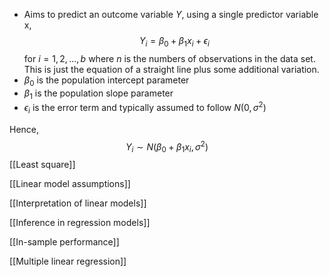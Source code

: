 - Aims to predict an outcome variable $Y$, using a single predictor variable x, $$Y_i = \beta_0 + \beta_1x_i + \epsilon_i$$
for $i = 1,2,...,b$ where $n$ is the numbers of observations in the data set. This is just the equation of a straight line plus some additional variation.
- $\beta_0$ is the population intercept parameter
- $\beta_1$ is the population slope parameter
- $\epsilon_i$ is the error term and typically assumed to follow $N(0, \sigma^2)$

Hence, $$Y_i \sim N(\beta_0 + \beta_1 x_i, \sigma^2)$$
[[Least square]]

[[Linear model assumptions]]

[[Interpretation of linear models]]

[[Inference in regression models]]

[[In-sample performance]]

[[Multiple linear regression]]
